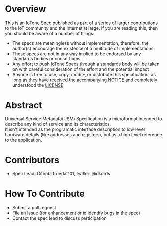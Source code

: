 Overview
========

This is an IoTone Spec published as part of a series of larger contributions to the IoT 
community and the Internet at large.  If you are reading this, then you should be aware of a number of things:

- The specs are meaningless without implementation, therefore, the author(s) encourage the existence of a multitude of implementations
- These specs are not in any way implied to be endorsed by any standards bodies or consortiums
- Any effort to push IoTone Specs through a standards body will be taken on with careful consideration of the effort and the potential impact
- Anyone is free to use, copy, modify, or distribute this specification, as long as they have received the accompanying 
[NOTICE](https://raw.githubusercontent.com/IoTone/IoToneSpec_UniversalServiceMetadata/master/NOTICE) and completely understood the 
[LICENSE](https://raw.githubusercontent.com/IoTone/IoToneSpec_UniversalServiceMetadata/master/LICENSE)

Abstract
========

Universal Service Metadata(USM) Specification is a microformat intended to describe any kind of service and its characteristics.  
It isn't intended as the programatic interface description to low level hardware details (like addresses and registers), but as a high level reference to the application.

Contributors
============

- Spec Lead: Github: truedat101, twitter: @dkords

How To Contribute
=================

- Submit a pull request
- File an Issue (for enhancement or to identify bugs in the spec)
- Contact the spec lead to discuss participation 
